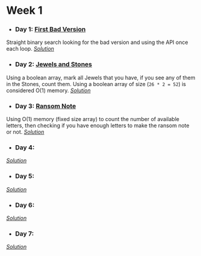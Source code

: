 # Week 1

* ### Day 1: [First Bad Version](https://leetcode.com/explore/challenge/card/may-leetcoding-challenge/534/week-1-may-1st-may-7th/3316/)
Straight binary search looking for the bad version and using the API once each loop.
[*Solution*](first_bad_version.c++)

* ### Day 2: [Jewels and Stones](https://leetcode.com/explore/challenge/card/may-leetcoding-challenge/534/week-1-may-1st-may-7th/3317/)
Using a boolean array, mark all Jewels that you have, if you see any of them in the Stones, count them. Using a boolean array of size (`26 * 2 = 52`) is considered O(1) memory.
[*Solution*](jewels_and_stones.c++s)

* ### Day 3: [Ransom Note](https://leetcode.com/explore/featured/card/may-leetcoding-challenge/534/week-1-may-1st-may-7th/3318/)
Using O(1) memory (fixed size array) to count the number of available letters, then checking if you have enough letters to make the ransom note or  not.
[*Solution*](ransom_note.c++)

* ### Day 4: []()

[*Solution*]()

* ### Day 5: []()

[*Solution*]()

* ### Day 6: []()

[*Solution*]()

* ### Day 7: []()

[*Solution*]()
